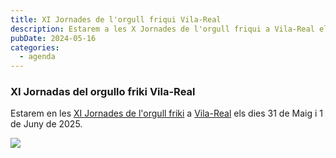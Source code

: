```yaml
---
title: XI Jornades de l'orgull friqui Vila-Real​
description: Estarem a les X Jornades de l'orgull friqui a Vila-Real els dies 31 de Maig i 1 de Juny de 2025.
pubDate: 2024-05-16
categories:
  - agenda
---
```


### XI Jornadas del orgullo friki Vila-Real

Estarem en les [XI Jornades de l'orgull friki](https://www.eventbrite.es/e/xi-jornadas-del-orgullo-friki-tickets-1096069827359) a [Vila-Real](https://www.google.com/maps/dir//vila+real+castellon/data=!4m6!4m5!1m1!4e2!1m2!1m1!1s0xd600725c31d4dc1:0x9c147cedd45f1703?sa=X&ved=1t:155782&ictx=111) els dies 31 de Maig i 1 de Juny de 2025.

![](src/content/ca/agenda/images/xi-jornadas-orgullo-friki-banner.avif)
